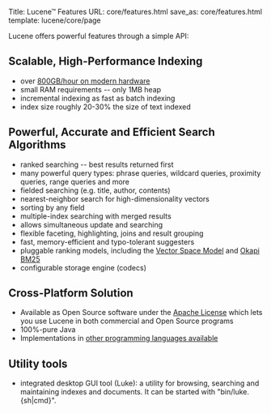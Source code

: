 Title: Lucene™ Features
URL: core/features.html
save_as: core/features.html
template: lucene/core/page

Lucene offers powerful features through a simple API:

## Scalable, High-Performance Indexing

* over [800GB/hour on modern hardware](http://home.apache.org/~mikemccand/lucenebench/indexing.html)
* small RAM requirements -- only 1MB heap
* incremental indexing as fast as batch indexing
* index size roughly 20-30% the size of text indexed

## Powerful, Accurate and Efficient Search Algorithms

* ranked searching -- best results returned first
* many powerful query types: phrase queries, wildcard queries, proximity queries, range queries and more
* fielded searching (e.g. title, author, contents)
* nearest-neighbor search for high-dimensionality vectors
* sorting by any field
* multiple-index searching with merged results
* allows simultaneous update and searching
* flexible faceting, highlighting, joins and result grouping
* fast, memory-efficient and typo-tolerant suggesters
* pluggable ranking models, including the [Vector Space Model](http://en.wikipedia.org/wiki/Vector_Space_Model) and [Okapi BM25](http://en.wikipedia.org/wiki/Okapi_BM25)
* configurable storage engine (codecs)

## Cross-Platform Solution

* Available as Open Source software under the [Apache License](https://www.apache.org/licenses/LICENSE-2.0.html) which lets you use Lucene in both commercial and Open Source programs
* 100%-pure Java
* Implementations in [other programming languages available](https://cwiki.apache.org/confluence/display/lucene/LuceneImplementations)

## Utility tools

* integrated desktop GUI tool (Luke): a utility for browsing, searching and maintaining indexes and documents. It can be started with "bin/luke.{sh|cmd}".
